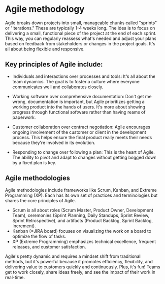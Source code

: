 # Agile methodology
Agile breaks down projects into small, manageable chunks called "sprints" or "iterations." These are typically 1-4 weeks long. The idea is to focus on delivering a small, functional piece of the project at the end of each sprint. This way, you can regularly reassess what's needed and adjust your plans based on feedback from stakeholders or changes in the project goals. It's all about being flexible and responsive.

## Key principles of Agile include:

- Individuals and interactions over processes and tools: It's all about the team dynamics. The goal is to foster a culture where everyone communicates well and collaborates closely.

- Working software over comprehensive documentation: Don't get me wrong, documentation is important, but Agile prioritizes getting a working product into the hands of users. It's more about showing progress through functional software rather than having reams of paperwork.

- Customer collaboration over contract negotiation: Agile encourages ongoing involvement of the customer or client in the development process. This helps ensure the final product really meets their needs because they're involved in its evolution.

- Responding to change over following a plan: This is the heart of Agile. The ability to pivot and adapt to changes without getting bogged down by a fixed plan is key.

## Agile methodologies
Agile methodologies include frameworks like Scrum, Kanban, and Extreme Programming (XP). Each has its own set of practices and terminologies but shares the core principles of Agile.

- Scrum is all about roles (Scrum Master, Product Owner, Development Team), ceremonies (Sprint Planning, Daily Standups, Sprint Review, Sprint Retrospective), and artifacts (Product Backlog, Sprint Backlog, Increment).
- Kanban (=JIRA board) focuses on visualizing the work on a board to optimize the flow of tasks.
- XP (Extreme Programming) emphasizes technical excellence, frequent releases, and customer satisfaction.

Agile's pretty dynamic and requires a mindset shift from traditional methods, but it's powerful because it promotes efficiency, flexibility, and delivering value to customers quickly and continuously. Plus, it's fun! Teams get to work closely, share ideas freely, and see the impact of their work in real-time.
